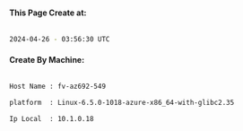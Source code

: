
   
#### This Page Create at:

```bash

2024-04-26 - 03:56:30 UTC

```

#### Create By Machine:

```bash

Host Name : fv-az692-549

platform  : Linux-6.5.0-1018-azure-x86_64-with-glibc2.35

Ip Local  : 10.1.0.18

```

